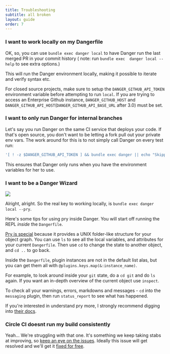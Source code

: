 ```yaml
---
title: Troubleshooting
subtitle: all broken
layout: guide
order: 7
---
```


### I want to work locally on my Dangerfile

OK, so, you can use `bundle exec danger local` to have Danger run the last merged PR in your commit history ( note: run `bundle exec  danger local --help` to see extra options.)

This will run the Danger environment locally, making it possible to iterate and verify syntax etc.

For closed source projects, make sure to setup the `DANGER_GITHUB_API_TOKEN` environment variable before attempting to run `local`.  If you are trying to access an Enterprise Github instance, `DANGER_GITHUB_HOST` and `DANGER_GITHUB_API_HOST`(`DANGER_GITHUB_API_BASE_URL` after 3.0)  must be set.

### I want to only run Danger for internal branches

Let's say you run Danger on the same CI service that deploys your code. If that's open source, you don't want to be letting a fork pull out your private env vars. The work around for this is to not simply call Danger on every test run:

``` sh
'[ ! -z $DANGER_GITHUB_API_TOKEN ] && bundle exec danger || echo "Skipping Danger for External Contributor"'
```  

This ensures that Danger only runs when you have the environment variables for her to use.

### I want to be a Danger Wizard

![](http://i.imgur.com/QCwKwKQ.gif)

Alright, alright. So the real key to working locally, is `bundle exec danger local --pry`.

Here's some tips for using pry inside Danger. You will start off running the REPL _inside_ the `Dangerfile`.

[Pry is special][pry] because it provides a UNIX folder-like structure for your object graph. You can use `ls` to see all the local variables, and attributes for your current `Dangerfile`. Then use `cd` to change the state to another object, and `cd ..` to go back.

Inside the `Dangerfile`, plugin instances are not in the default list alas, but you can get them all with `@plugins.keys.map(&:instance_name)`.

For example, to look around inside your `git` state, do a `cd git` and do `ls` again. If you want an in-depth overview of the current object use `inspect`.

To check all your warnings, errors, markdowns and messages - `cd` into the `messaging` plugin, then run `status_report` to see what has happened.

If you're interested in understand pry more, I strongly recommend digging into [their docs][pry].

### Circle CI doesnt run my build consistently

Yeah... We're struggling with that one. It's something we keep taking stabs at improving, so [keep an eye on the issues][circle_issues]. Ideally this issue will get resolved and we'll get it [fixed for free][circle_pr].


[circle_issues]: https://github.com/danger/danger/search?q=circle&state=open&type=Issues&utf8=✓
[circle_pr]: https://discuss.circleci.com/t/pull-requests-not-triggering-build/1213
[pry]: http://pryrepl.org
